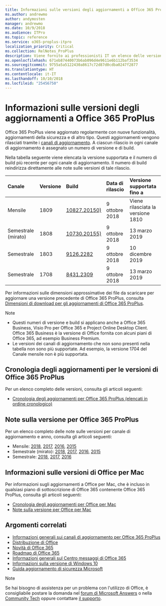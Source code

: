 ```yaml
---
title: Informazioni sulle versioni degli aggiornamenti a Office 365 ProPlus
ms.author: andrewmo
author: andymosten
manager: andrewmo
ms.date: 10/9/2018
ms.audience: ITPro
ms.topic: reference
ms.service: o365-proplus-itpro
localization_priority: Critical
ms.collection: RelNotes_ProPlus
description: Viene fornito ai professionisti IT un elenco delle versioni più recenti per Office 365 ProPlus per ciascun canale di aggiornamenti e collegamenti alle note sulle versioni e alla cronologia degli aggiornamenti
ms.openlocfilehash: 671eb87440073b6ab096d4e9611e6b112baf3534
ms.sourcegitcommit: 9755a5a5122430a8617c72d87d0cdba0247f2877
ms.translationtype: HT
ms.contentlocale: it-IT
ms.lasthandoff: 10/10/2018
ms.locfileid: "25456750"
---
```

# <a name="release-information-for-updates-to-office-365-proplus"></a>Informazioni sulle versioni degli aggiornamenti a Office 365 ProPlus

Office 365 ProPlus viene aggiornato regolarmente con nuove funzionalità, aggiornamenti della sicurezza e di altro tipo. Questi aggiornamenti vengono rilasciati tramite i [canali di aggiornamento](https://docs.microsoft.com/DeployOffice/overview-of-update-channels-for-office-365-proplus). A ciascun rilascio in ogni canale di aggiornamento è assegnato un numero di versione e di build. 

Nella tabella seguente viene elencata la versione supportata e il numero di build più recente per ogni canale di aggiornamento. Il numero di build reindirizza direttamente alle note sulle versioni di tale rilascio. 

  
|**Canale**|**Versione**|**Build**|**Data di rilascio**|**Versione supportata fino a**|
|:-----|:-----|:-----|:-----|:-----|
|Mensile  <br/> |1809  <br/> |[10827.20150)](monthly-channel-2018.md#version-1809-october-9)  <br/> | 9 ottobre 2018  <br/> |Viene rilasciata la versione 1810 <br/>|
|Semestrale (mirato)  <br/> |1808  <br/> |[10730.20155)](semi-annual-channel-targeted-2018.md#version-1808-october-9)  <br/> | 9 ottobre 2018  <br/> | 13 marzo 2019 <br/>|
|Semestrale <br/> |1803  <br/> | [9126.2282](semi-annual-channel-2018.md#version-1803-october-9) <br/> |9 ottobre 2018  <br/> | 10 dicembre 2019 <br/>|
|Semestrale <br/> |1708  <br/> |[8431.2309](semi-annual-channel-2018.md#version-1708-october-9)  <br/> |9 ottobre 2018  <br/> | 13 marzo 2019 <br/>|

Per informazioni sulle dimensioni approssimative dei file da scaricare per aggiornare una versione precedente di Office 365 ProPlus, consulta [Dimensioni di download per gli aggiornamenti di Office 365 ProPlus](download-sizes-office365-proplus-updates.md).

> [!NOTE]
> - Questi numeri di versione e build si applicano anche a Office 365 Business, Visio Pro per Office 365 e Project Online Desktop Client. Office 365 Business è la versione di Office fornita con alcuni piani di Office 365, ad esempio Business Premium.
> - Le versioni dei canali di aggiornamento che non sono presenti nella tabella non sono più supportate. Ad esempio, la versione 1704 del Canale mensile non è più supportata. 


## <a name="update-history-for-office-365-proplus-releases"></a>Cronologia degli aggiornamenti per le versioni di Office 365 ProPlus

Per un elenco completo delle versioni, consulta gli articoli seguenti:
 - [Cronologia degli aggiornamenti per Office 365 ProPlus (elencati in ordine cronologico)](update-history-office365-proplus-by-date.md)

## <a name="release-notes-for-office-365-proplus-releases"></a>Note sulla versione per Office 365 ProPlus

Per un elenco completo delle note sulle versioni per canale di aggiornamento e anno, consulta gli articoli seguenti:
 - Mensile: [2018](monthly-channel-2018.md), [2017](monthly-channel-2017.md), [2016](monthly-channel-2016.md), [2015](monthly-channel-2015.md)
 - Semestrale (mirato): [2018](semi-annual-channel-targeted-2018.md), [2017](semi-annual-channel-targeted-2017.md), [2016](semi-annual-channel-targeted-2016.md), [2015](semi-annual-channel-targeted-2015.md)
 - Semestrale: [2018](semi-annual-channel-2018.md), [2017](semi-annual-channel-2017.md), [2016](semi-annual-channel-2016.md)

## <a name="office-for-mac-release-information"></a>Informazioni sulle versioni di Office per Mac

Per informazioni sugli aggiornamenti a Office per Mac, che è incluso in qualsiasi piano di sottoscrizione di Office 365 contenente Office 365 ProPlus, consulta gli articoli seguenti:
 - [Cronologia degli aggiornamenti per Office per Mac](update-history-office-for-mac.md)
 - [Note sulla versione per Office per Mac](release-notes-office-for-mac.md)


## <a name="related-topics"></a>Argomenti correlati

- [Informazioni generali sui canali di aggiornamento per Office 365 ProPlus](https://docs.microsoft.com/DeployOffice/overview-of-update-channels-for-office-365-proplus)
- [Distribuzione di Office](https://docs.microsoft.com/deployoffice/)
- [Novità di Office 365](https://support.office.com/article/95c8d81d-08ba-42c1-914f-bca4603e1426)
- [Roadmap di Office 365](https://products.office.com/business/office-365-roadmap)
- [Informazioni generali sul Centro messaggi di Office 365](https://support.office.com/article/38fb3333-bfcc-4340-a37b-deda509c2093)
- [Informazioni sulla versione di Windows 10](https://www.microsoft.com/itpro/windows-10/release-information)
- [Guida aggiornamento di sicurezza Microsoft](https://portal.msrc.microsoft.com/)

> [!NOTE]
> Se hai bisogno di assistenza per un problema con l'utilizzo di Office, è consigliabile postare la domanda nel [forum di Microsoft Answers](https://answers.microsoft.com/) o nella [Community Tech](https://techcommunity.microsoft.com/) oppure contattare [il supporto](https://support.microsoft.com/contactus).

